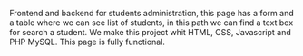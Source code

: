 Frontend and backend for students administration, this page has a form and a table where we can see list of students, in this path we can find a text box for search a student. We make this project whit HTML, CSS, Javascript and PHP MySQL. This page is fully functional.
